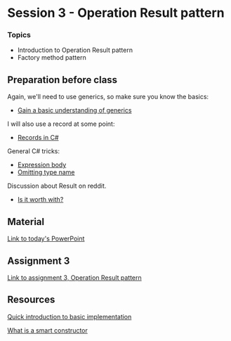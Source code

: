 # Session 3 - Operation Result pattern

### Topics
* Introduction to Operation Result pattern
* Factory method pattern

## Preparation before class
Again, we'll need to use generics, so make sure you know the basics:
* [Gain a basic understanding of generics](https://learn.microsoft.com/en-us/dotnet/csharp/fundamentals/types/generics)

I will also use a record at some point:
* [Records in C#](https://learn.microsoft.com/en-us/dotnet/csharp/language-reference/builtin-types/record)

General C# tricks:
* [Expression body](https://learn.microsoft.com/en-us/dotnet/csharp/programming-guide/statements-expressions-operators/expression-bodied-members)
* [Omitting type name](https://learn.microsoft.com/en-us/dotnet/csharp/language-reference/operators/new-operator)

Discussion about Result on reddit.
* [Is it worth with?](https://www.reddit.com/r/csharp/s/U3Z1cT0imF)

## Material

[Link to today's PowerPoint](https://viaucdk-my.sharepoint.com/:p:/g/personal/trmo_viauc_dk/EftpSTON6qFMguhI5-gqCzkB_Dga_xPl071Kg_5eK2uN2A?e=7dmwyl)

## Assignment 3
[Link to assignment 3, Operation Result pattern](https://viaucdk-my.sharepoint.com/:w:/g/personal/trmo_viauc_dk/EXaYqWIrBdlHkxUnkJusix8BKHWcsFuiam8zIKAeiuDrAA?e=ffYymn)

## Resources

[Quick introduction to basic implementation](https://medium.com/@cummingsi1993/the-operation-result-pattern-a-simple-guide-fe10ff959080)

[What is a smart constructor](https://gieseanw.wordpress.com/2023/11/30/smart-constructors/)
